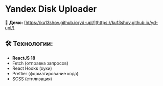 # Yandex Disk Uploader

👀 **Демо:** [https://ku13shov.github.io/yd-upl/](https://ku13shov.github.io/yd-upl/)

## 🛠 Технологии:
- **ReactJS 18**
- Fetch (отправка запросов)
- React Hooks (хуки)
- Prettier (форматирование кода)
- SCSS (стилизация)